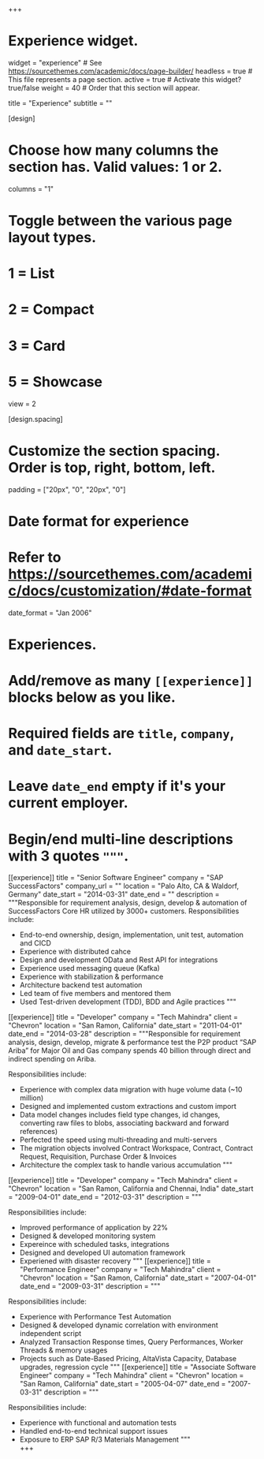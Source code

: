 +++

# Experience widget.
widget = "experience"  # See https://sourcethemes.com/academic/docs/page-builder/
headless = true  # This file represents a page section.
active = true  # Activate this widget? true/false
weight = 40  # Order that this section will appear.

title = "Experience"
subtitle = ""

[design]
  # Choose how many columns the section has. Valid values: 1 or 2.
  columns = "1"

  # Toggle between the various page layout types.
  #   1 = List
  #   2 = Compact
  #   3 = Card
  #   5 = Showcase
  view = 2

[design.spacing]
  # Customize the section spacing. Order is top, right, bottom, left.
  padding = ["20px", "0", "20px", "0"]

# Date format for experience
#   Refer to https://sourcethemes.com/academic/docs/customization/#date-format
date_format = "Jan 2006"

# Experiences.
#   Add/remove as many `[[experience]]` blocks below as you like.
#   Required fields are `title`, `company`, and `date_start`.
#   Leave `date_end` empty if it's your current employer.
#   Begin/end multi-line descriptions with 3 quotes `"""`.
[[experience]]
  title = "Senior Software Engineer"
  company = "SAP SuccessFactors"
  company_url = ""
  location = "Palo Alto, CA & Waldorf, Germany"
  date_start = "2014-03-31"
  date_end = ""
  description = """Responsible for requirement analysis, design, develop & automation of SuccessFactors Core HR utilized by 3000+ customers. 
  Responsibilities include:
  
  * End-to-end ownership, design, implementation, unit test, automation and CICD 
  * Experience with distributed cahce
  * Design and development OData and Rest API for integrations
  * Experience used messaging queue (Kafka)
  * Experience with stabilization & performance
  * Architecture backend test automation
  * Led team of five members and mentored them
  * Used Test-driven development (TDD), BDD and Agile practices
  """

[[experience]]
  title = "Developer"
  company = "Tech Mahindra"
  client = "Chevron"
  location = "San Ramon, California"
  date_start = "2011-04-01"
  date_end = "2014-03-28"
  description = """Responsible for requirement analysis, design, develop, migrate & performance test the P2P product “SAP Ariba” for Major Oil and Gas company spends 40 billion through direct and indirect spending on Ariba.

  Responsibilities include:
  * Experience with complex data migration with huge volume data (~10 million)
  * Designed and implemented custom extractions and custom import
  * Data model changes includes field type changes, id changes, converting raw files to blobs, associating backward and forward references)
  * Perfected the speed using multi-threading and multi-servers
  * The migration objects involved Contract Workspace, Contract, Contract Request, Requisition, Purchase Order & Invoices
  * Architecture the complex task to handle various accumulation
  """
  
  [[experience]]
  title = "Developer"
  company = "Tech Mahindra"
  client = "Chevron"
  location = "San Ramon, California and Chennai, India"
  date_start = "2009-04-01"
  date_end = "2012-03-31"
  description = """

  Responsibilities include:
  * Improved performance of application by 22%
  * Designed & developed monitoring system 
  * Expereince with scheduled tasks, integrations
  * Designed and developed UI automation framework 
  * Experiened with disaster recovery
  """
[[experience]]
  title = "Performance Engineer"
  company = "Tech Mahindra"
  client = "Chevron"
  location = "San Ramon, California"
  date_start = "2007-04-01"
  date_end = "2009-03-31"
  description = """

  Responsibilities include:
  * Experience with Performance Test Automation
  * Designed & developed dynamic correlation with environment independent script
  * Analyzed Transaction Response times, Query Performances, Worker Threads & memory usages
  * Projects such as Date-Based Pricing, AltaVista Capacity, Database upgrades, regression cycle
  """
[[experience]]
  title = "Associate Software Engineer"
  company = "Tech Mahindra"
  client = "Chevron"
  location = "San Ramon, California"
  date_start = "2005-04-07"
  date_end = "2007-03-31"
  description = """

  Responsibilities include:
  * Experience with functional and automation tests
  * Handled end-to-end technical support issues
  * Exposure to ERP SAP R/3 Materials Management
  """  
+++
